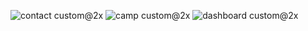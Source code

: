 ![contact custom@2x](https://user-images.githubusercontent.com/67943118/86768981-07517000-c06c-11ea-850e-035b9ebb0a05.png)
![camp custom@2x](https://user-images.githubusercontent.com/67943118/86769341-a5453a80-c06c-11ea-95f5-d0db1097ca80.png)
![dashboard custom@2x](https://user-images.githubusercontent.com/67943118/86770268-0d485080-c06e-11ea-8a01-e0bd3ff7b4af.png)

